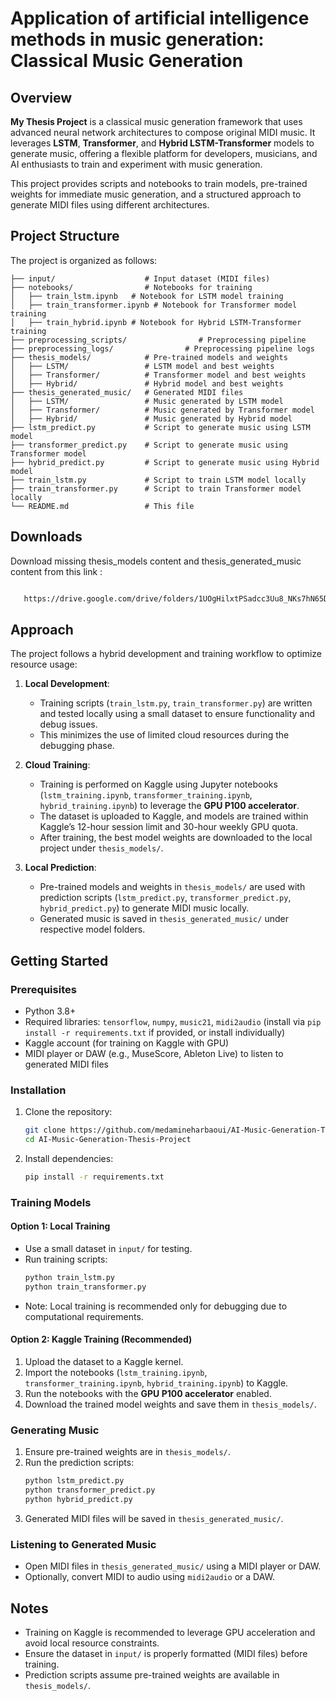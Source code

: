 # Application of artificial intelligence methods in music generation: Classical Music Generation

## Overview
**My Thesis Project** is a classical music generation framework that uses advanced neural network architectures to compose original MIDI music. It leverages **LSTM**, **Transformer**, and **Hybrid LSTM-Transformer** models to generate music, offering a flexible platform for developers, musicians, and AI enthusiasts to train and experiment with music generation.

This project provides scripts and notebooks to train models, pre-trained weights for immediate music generation, and a structured approach to generate MIDI files using different architectures.

## Project Structure
The project is organized as follows:

```
├── input/                    # Input dataset (MIDI files)
├── notebooks/                # Notebooks for training
│   ├── train_lstm.ipynb   # Notebook for LSTM model training
│   ├── train_transformer.ipynb # Notebook for Transformer model training
│   ├── train_hybrid.ipynb # Notebook for Hybrid LSTM-Transformer training
├── preprocessing_scripts/                # Preprocessing pipeline
├── preprocessing_logs/                # Preprocessing pipeline logs
├── thesis_models/            # Pre-trained models and weights
│   ├── LSTM/                 # LSTM model and best weights
│   ├── Transformer/          # Transformer model and best weights
│   ├── Hybrid/               # Hybrid model and best weights
├── thesis_generated_music/   # Generated MIDI files
│   ├── LSTM/                 # Music generated by LSTM model
│   ├── Transformer/          # Music generated by Transformer model
│   ├── Hybrid/               # Music generated by Hybrid model
├── lstm_predict.py           # Script to generate music using LSTM model
├── transformer_predict.py    # Script to generate music using Transformer model
├── hybrid_predict.py         # Script to generate music using Hybrid model
├── train_lstm.py             # Script to train LSTM model locally
├── train_transformer.py      # Script to train Transformer model locally
└── README.md                 # This file
```

## Downloads

Download missing thesis_models content and thesis_generated_music content from this link :

```bash

   https://drive.google.com/drive/folders/1UOgHilxtPSadcc3Uu8_NKs7hN65Du-Nu?usp=sharing

   ```

## Approach
The project follows a hybrid development and training workflow to optimize resource usage:

1. **Local Development**:
   - Training scripts (`train_lstm.py`, `train_transformer.py`) are written and tested locally using a small dataset to ensure functionality and debug issues.
   - This minimizes the use of limited cloud resources during the debugging phase.

2. **Cloud Training**:
   - Training is performed on Kaggle using Jupyter notebooks (`lstm_training.ipynb`, `transformer_training.ipynb`, `hybrid_training.ipynb`) to leverage the **GPU P100 accelerator**.
   - The dataset is uploaded to Kaggle, and models are trained within Kaggle’s 12-hour session limit and 30-hour weekly GPU quota.
   - After training, the best model weights are downloaded to the local project under `thesis_models/`.

3. **Local Prediction**:
   - Pre-trained models and weights in `thesis_models/` are used with prediction scripts (`lstm_predict.py`, `transformer_predict.py`, `hybrid_predict.py`) to generate MIDI music locally.
   - Generated music is saved in `thesis_generated_music/` under respective model folders.

## Getting Started

### Prerequisites
- Python 3.8+
- Required libraries: `tensorflow`, `numpy`, `music21`, `midi2audio` (install via `pip install -r requirements.txt` if provided, or install individually)
- Kaggle account (for training on Kaggle with GPU)
- MIDI player or DAW (e.g., MuseScore, Ableton Live) to listen to generated MIDI files

### Installation
1. Clone the repository:
   ```bash
   git clone https://github.com/medamineharbaoui/AI-Music-Generation-Thesis-Project.git
   cd AI-Music-Generation-Thesis-Project
   ```
2. Install dependencies:
   ```bash
   pip install -r requirements.txt
   ```

### Training Models
#### Option 1: Local Training
- Use a small dataset in `input/` for testing.
- Run training scripts:
  ```bash
  python train_lstm.py
  python train_transformer.py
  ```
- Note: Local training is recommended only for debugging due to computational requirements.

#### Option 2: Kaggle Training (Recommended)
1. Upload the dataset to a Kaggle kernel.
2. Import the notebooks (`lstm_training.ipynb`, `transformer_training.ipynb`, `hybrid_training.ipynb`) to Kaggle.
3. Run the notebooks with the **GPU P100 accelerator** enabled.
4. Download the trained model weights and save them in `thesis_models/`.

### Generating Music
1. Ensure pre-trained weights are in `thesis_models/`.
2. Run the prediction scripts:
   ```bash
   python lstm_predict.py
   python transformer_predict.py
   python hybrid_predict.py
   ```
3. Generated MIDI files will be saved in `thesis_generated_music/`.

### Listening to Generated Music
- Open MIDI files in `thesis_generated_music/` using a MIDI player or DAW.
- Optionally, convert MIDI to audio using `midi2audio` or a DAW.

## Notes
- Training on Kaggle is recommended to leverage GPU acceleration and avoid local resource constraints.
- Ensure the dataset in `input/` is properly formatted (MIDI files) before training.
- Prediction scripts assume pre-trained weights are available in `thesis_models/`.



